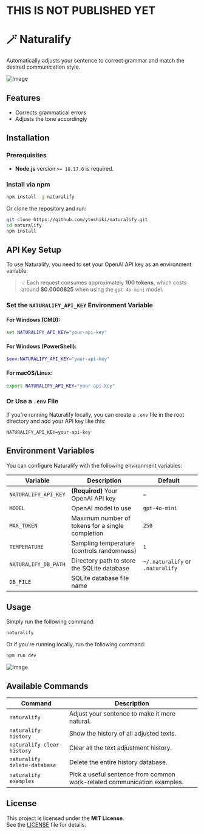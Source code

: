 # THIS IS NOT PUBLISHED YET

# 🪄 Naturalify

Automatically adjusts your sentence to correct grammar and match the desired communication style.

![Image](https://github.com/user-attachments/assets/a687edf7-8fd3-4d45-8d02-08746dd13ee1)

## Features

- Corrects grammatical errors
- Adjusts the tone accordingly

## Installation

### Prerequisites

- **Node.js** version `>= 18.17.0` is required.

### Install via npm

```bash
npm install -g naturalify
```

Or clone the repository and run:

```bash
git clone https://github.com/ytoshiki/naturalify.git
cd naturalify
npm install
```

## API Key Setup

To use Naturalify, you need to set your OpenAI API key as an environment variable.

> 💡 Each request consumes approximately **100 tokens**, which costs around **$0.0000825** when using the `gpt-4o-mini` model.

### Set the `NATURALIFY_API_KEY` Environment Variable

#### For Windows (CMD):

```cmd
set NATURALIFY_API_KEY="your-api-key"
```

#### For Windows (PowerShell):

```powershell
$env:NATURALIFY_API_KEY="your-api-key"
```

#### For macOS/Linux:

```bash
export NATURALIFY_API_KEY="your-api-key"
```

### Or Use a `.env` File

If you're running Naturalify locally, you can create a `.env` file in the root directory and add your API key like this:

```env
NATURALIFY_API_KEY=your-api-key
```

## Environment Variables

You can configure Naturalify with the following environment variables:

| Variable             | Description                                      | Default                          |
| -------------------- | ------------------------------------------------ | -------------------------------- |
| `NATURALIFY_API_KEY` | **(Required)** Your OpenAI API key               | –                                |
| `MODEL`              | OpenAI model to use                              | `gpt-4o-mini`                    |
| `MAX_TOKEN`          | Maximum number of tokens for a single completion | `250`                            |
| `TEMPERATURE`        | Sampling temperature (controls randomness)       | `1`                              |
| `NATURALIFY_DB_PATH` | Directory path to store the SQLite database      | `~/.naturalify` or `.naturalify` |
| `DB_FILE`            | SQLite database file name                        |

## Usage

Simply run the following command:

```bash
naturalify
```

Or if you're running locally, run the following command:

```bash
npm run dev
```

![Image](https://github.com/user-attachments/assets/a687edf7-8fd3-4d45-8d02-08746dd13ee1)

## Available Commands

| Command                      | Description                                                             |
| ---------------------------- | ----------------------------------------------------------------------- |
| `naturalify`                 | Adjust your sentence to make it more natural.                           |
| `naturalify history`         | Show the history of all adjusted texts.                                 |
| `naturalify clear-history`   | Clear all the text adjustment history.                                  |
| `naturalify delete-database` | Delete the entire history database.                                     |
| `naturalify examples`        | Pick a useful sentence from common work-related communication examples. |

## License

This project is licensed under the **MIT License**.  
See the [LICENSE](./LICENSE) file for details.
